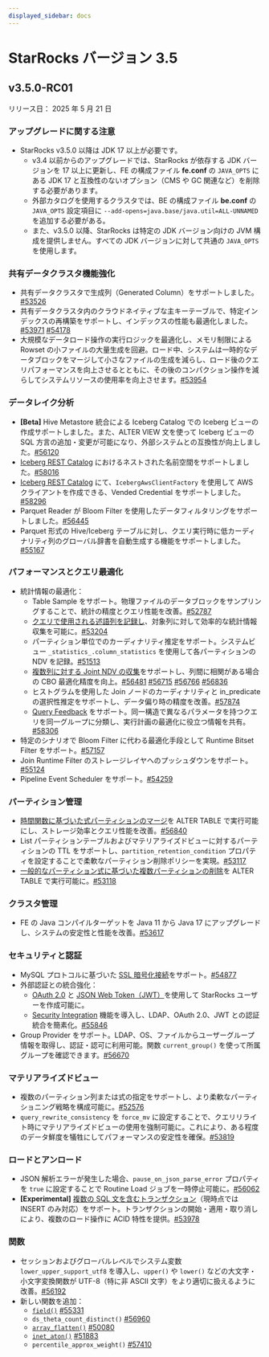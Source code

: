 ```yaml
---
displayed_sidebar: docs
---
```


# StarRocks バージョン 3.5

## v3.5.0-RC01

リリース日： 2025 年 5 月 21 日

### アップグレードに関する注意

- StarRocks v3.5.0 以降は JDK 17 以上が必要です。
  - v3.4 以前からのアップグレードでは、StarRocks が依存する JDK  バージョンを 17 以上に更新し、FE の構成ファイル **fe.conf** の `JAVA_OPTS` にある JDK 17 と互換性のないオプション（CMS や GC 関連など）を削除する必要があります。
  - 外部カタログを使用するクラスタでは、BE の構成ファイル **be.conf** の`JAVA_OPTS` 設定項目に `--add-opens=java.base/java.util=ALL-UNNAMED` を追加する必要がある。
  - また、v3.5.0 以降、StarRocks は特定の JDK バージョン向けの JVM 構成を提供しません。すべての JDK バージョンに対して共通の `JAVA_OPTS` を使用します。

### 共有データクラスタ機能強化

- 共有データクラスタで生成列（Generated Column）をサポートしました。[#53526](https://github.com/StarRocks/starrocks/pull/53526)
- 共有データクラスタ内のクラウドネイティブな主キーテーブルで、特定インデックスの再構築をサポートし、インデックスの性能も最適化しました。[#53971](https://github.com/StarRocks/starrocks/pull/53971) [#54178](https://github.com/StarRocks/starrocks/pull/54178)
- 大規模なデータロード操作の実行ロジックを最適化し、メモリ制限による Rowset の小ファイルの大量生成を回避。ロード中、システムは一時的なデータブロックをマージして小さなファイルの生成を減らし、ロード後のクエリパフォーマンスを向上させるとともに、その後のコンパクション操作を減らしてシステムリソースの使用率を向上させます。[#53954](https://github.com/StarRocks/starrocks/issues/53954)

### データレイク分析

- **[Beta]** Hive Metastore 統合による Iceberg Catalog での Iceberg ビューの作成サポートしました。また、ALTER VIEW 文を使って Iceberg ビューの SQL 方言の追加・変更が可能になり、外部システムとの互換性が向上しました。[#56120](https://github.com/StarRocks/starrocks/pull/56120)
- [Iceberg REST Catalog](https://docs.starrocks.io/ja/docs/data_source/catalog/iceberg/iceberg_catalog/#rest) におけるネストされた名前空間をサポートしました。[#58016](https://github.com/StarRocks/starrocks/pull/58016)
- [Iceberg REST Catalog](https://docs.starrocks.io/ja/docs/data_source/catalog/iceberg/iceberg_catalog/#rest) にて、`IcebergAwsClientFactory` を使用して AWS クライアントを作成できる、Vended Credential をサポートしました。[#58296](https://github.com/StarRocks/starrocks/pull/58296)
- Parquet Reader が Bloom Filter を使用したデータフィルタリングをサポートしました。[#56445](https://github.com/StarRocks/starrocks/pull/56445)
- Parquet 形式の Hive/Iceberg テーブルに対し、クエリ実行時に低カーディナリティ列のグローバル辞書を自動生成する機能をサポートしました。[#55167](https://github.com/StarRocks/starrocks/pull/55167)

### パフォーマンスとクエリ最適化

- 統計情報の最適化：
  - Table Sample をサポート。物理ファイルのデータブロックをサンプリングすることで、統計の精度とクエリ性能を改善。[#52787](https://github.com/StarRocks/starrocks/issues/52787)
  - [クエリで使用される述語列を記録し](https://docs.starrocks.io/ja/docs/using_starrocks/Cost_based_optimizer/#predicate-column)、対象列に対して効率的な統計情報収集を可能に。[#53204](https://github.com/StarRocks/starrocks/issues/53204)
  - パーティション単位でのカーディナリティ推定をサポート。システムビュー `_statistics_.column_statistics` を使用して各パーティションの NDV を記録。[#51513](https://github.com/StarRocks/starrocks/pull/51513)
  - [複数列に対する Joint NDV の収集](https://docs.starrocks.io/ja/docs/using_starrocks/Cost_based_optimizer/#%E8%A4%87%E6%95%B0%E5%88%97%E3%81%AE%E5%85%B1%E5%90%8C%E7%B5%B1%E8%A8%88)をサポートし、列間に相関がある場合の CBO 最適化精度を向上。[#56481](https://github.com/StarRocks/starrocks/pull/56481) [#56715](https://github.com/StarRocks/starrocks/pull/56715) [#56766](https://github.com/StarRocks/starrocks/pull/56766) [#56836](https://github.com/StarRocks/starrocks/pull/56836)
  - ヒストグラムを使用した Join ノードのカーディナリティと in_predicate の選択性推定をサポートし、データ偏り時の精度を改善。[#57874](https://github.com/StarRocks/starrocks/pull/57874)
  - [Query Feedback](https://docs.starrocks.io/ja/docs/using_starrocks/query_feedback/) をサポート。同一構造で異なるパラメータを持つクエリを同一グループに分類し、実行計画の最適化に役立つ情報を共有。[#58306](https://github.com/StarRocks/starrocks/pull/58306)
- 特定のシナリオで Bloom Filter に代わる最適化手段として Runtime Bitset Filter をサポート。[#57157](https://github.com/StarRocks/starrocks/pull/57157)
- Join Runtime Filter のストレージレイヤへのプッシュダウンをサポート。[#55124](https://github.com/StarRocks/starrocks/pull/55124)
- Pipeline Event Scheduler をサポート。[#54259](https://github.com/StarRocks/starrocks/pull/54259)

### パーティション管理

- [時間関数に基づいた式パーティションのマージ](https://docs.starrocks.io/ja/docs/table_design/data_distribution/expression_partitioning/#%E5%BC%8F%E3%83%91%E3%83%BC%E3%83%86%E3%82%A3%E3%82%B7%E3%83%A7%E3%83%B3%E3%81%AE%E3%83%9E%E3%83%BC%E3%82%B8)を ALTER TABLE で実行可能にし、ストレージ効率とクエリ性能を改善。[#56840](https://github.com/StarRocks/starrocks/pull/56840)
- List パーティションテーブルおよびマテリアライズドビューに対するパーティションの TTL をサポートし、`partition_retention_condition` プロパティを設定することで柔軟なパーティション削除ポリシーを実現。[#53117](https://github.com/StarRocks/starrocks/issues/53117)
- [一般的なパーティション式に基づいた複数パーティションの削除](https://docs.starrocks.io/ja/docs/sql-reference/sql-statements/table_bucket_part_index/ALTER_TABLE/#%E3%83%91%E3%83%BC%E3%83%86%E3%82%A3%E3%82%B7%E3%83%A7%E3%83%B3%E3%81%AE%E5%89%8A%E9%99%A4)を ALTER TABLE で実行可能に。[#53118](https://github.com/StarRocks/starrocks/pull/53118)

### クラスタ管理

- FE の Java コンパイルターゲットを Java 11 から Java 17 にアップグレードし、システムの安定性と性能を改善。[#53617](https://github.com/StarRocks/starrocks/pull/53617)

### セキュリティと認証

- MySQL プロトコルに基づいた [SSL 暗号化接続](https://docs.starrocks.io/ja/docs/administration/user_privs/ssl_authentication/)をサポート。[#54877](https://github.com/StarRocks/starrocks/pull/54877)
- 外部認証との統合強化：
  - [OAuth 2.0](https://docs.starrocks.io/ja/docs/administration/user_privs/authentication/oauth2_authentication/) と [JSON Web Token（JWT）](https://docs.starrocks.io/ja/docs/administration/user_privs/authentication/jwt_authentication/)を使用して StarRocks ユーザーを作成可能に。
  - [Security Integration](https://docs.starrocks.io/ja/docs/administration/user_privs/authentication/security_integration/) 機能を導入し、LDAP、OAuth 2.0、JWT との認証統合を簡素化。[#55846](https://github.com/StarRocks/starrocks/pull/55846)
- Group Provider をサポート。LDAP、OS、ファイルからユーザーグループ情報を取得し、認証・認可に利用可能。関数 `current_group()` を使って所属グループを確認できます。[#56670](https://github.com/StarRocks/starrocks/pull/56670)

### マテリアライズドビュー

- 複数のパーティション列または式の指定をサポートし、より柔軟なパーティショニング戦略を構成可能に。[#52576](https://github.com/StarRocks/starrocks/issues/52576)
- `query_rewrite_consistency` を `force_mv` に設定することで、クエリリライト時にマテリアライズドビューの使用を強制可能に。これにより、ある程度のデータ鮮度を犠牲にしてパフォーマンスの安定性を確保。[#53819](https://github.com/StarRocks/starrocks/pull/53819)

### ロードとアンロード

- JSON 解析エラーが発生した場合、`pause_on_json_parse_error` プロパティを `true` に設定することで Routine Load ジョブを一時停止可能に。[#56062](https://github.com/StarRocks/starrocks/pull/56062)
- **[Experimental]** [複数の SQL 文を含むトランザクション](https://docs.starrocks.io/ja/docs/loading/SQL_transaction/)（現時点では INSERT のみ対応）をサポート。トランザクションの開始・適用・取り消しにより、複数のロード操作に ACID 特性を提供。[#53978](https://github.com/StarRocks/starrocks/issues/53978)

### 関数

- セッションおよびグローバルレベルでシステム変数 `lower_upper_support_utf8` を導入し、`upper()` や `lower()` などの大文字・小文字変換関数が UTF-8（特に非 ASCII 文字）をより適切に扱えるように改善。[#56192](https://github.com/StarRocks/starrocks/pull/56192)
- 新しい関数を追加：
  - [`field()`](https://docs.starrocks.io/ja/docs/sql-reference/sql-functions/string-functions/field/) [#55331](https://github.com/StarRocks/starrocks/pull/55331)
  - `ds_theta_count_distinct()` [#56960](https://github.com/StarRocks/starrocks/pull/56960)
  - [`array_flatten()`](https://docs.starrocks.io/ja/docs/sql-reference/sql-functions/array-functions/array_flatten/) [#50080](https://github.com/StarRocks/starrocks/pull/50080)
  - [`inet_aton()`](https://docs.starrocks.io/ja/docs/sql-reference/sql-functions/string-functions/inet_aton/) [#51883](https://github.com/StarRocks/starrocks/pull/51883)
  - `percentile_approx_weight()` [#57410](https://github.com/StarRocks/starrocks/pull/57410)
